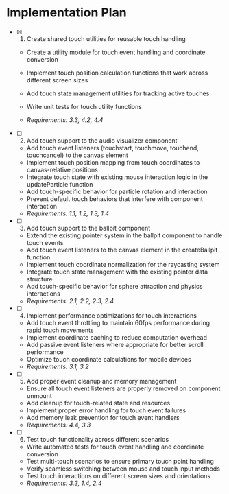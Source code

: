 # Implementation Plan

- [x] 1. Create shared touch utilities for reusable touch handling



  - Create a utility module for touch event handling and coordinate conversion
  - Implement touch position calculation functions that work across different screen sizes
  - Add touch state management utilities for tracking active touches
  - Write unit tests for touch utility functions



  - _Requirements: 3.3, 4.2, 4.4_

- [ ] 2. Add touch support to the audio visualizer component
  - Add touch event listeners (touchstart, touchmove, touchend, touchcancel) to the canvas element
  - Implement touch position mapping from touch coordinates to canvas-relative positions
  - Integrate touch state with existing mouse interaction logic in the updateParticle function
  - Add touch-specific behavior for particle rotation and interaction
  - Prevent default touch behaviors that interfere with component interaction
  - _Requirements: 1.1, 1.2, 1.3, 1.4_

- [ ] 3. Add touch support to the ballpit component
  - Extend the existing pointer system in the ballpit component to handle touch events
  - Add touch event listeners to the canvas element in the createBallpit function
  - Implement touch coordinate normalization for the raycasting system
  - Integrate touch state management with the existing pointer data structure
  - Add touch-specific behavior for sphere attraction and physics interactions
  - _Requirements: 2.1, 2.2, 2.3, 2.4_

- [ ] 4. Implement performance optimizations for touch interactions
  - Add touch event throttling to maintain 60fps performance during rapid touch movements
  - Implement coordinate caching to reduce computation overhead
  - Add passive event listeners where appropriate for better scroll performance
  - Optimize touch coordinate calculations for mobile devices
  - _Requirements: 3.1, 3.2_

- [ ] 5. Add proper event cleanup and memory management
  - Ensure all touch event listeners are properly removed on component unmount
  - Add cleanup for touch-related state and resources
  - Implement proper error handling for touch event failures
  - Add memory leak prevention for touch event handlers
  - _Requirements: 4.4, 3.3_

- [ ] 6. Test touch functionality across different scenarios
  - Write automated tests for touch event handling and coordinate conversion
  - Test multi-touch scenarios to ensure primary touch point handling
  - Verify seamless switching between mouse and touch input methods
  - Test touch interactions on different screen sizes and orientations
  - _Requirements: 3.3, 1.4, 2.4_
